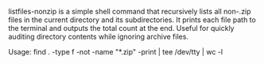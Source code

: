 listfiles-nonzip is a simple shell command that recursively lists all non-.zip files in the current directory and its subdirectories. It prints each file path to the terminal and outputs the total count at the end. Useful for quickly auditing directory contents while ignoring archive files.


Usage:
find . -type f -not -name "*.zip" -print | tee /dev/tty | wc -l
